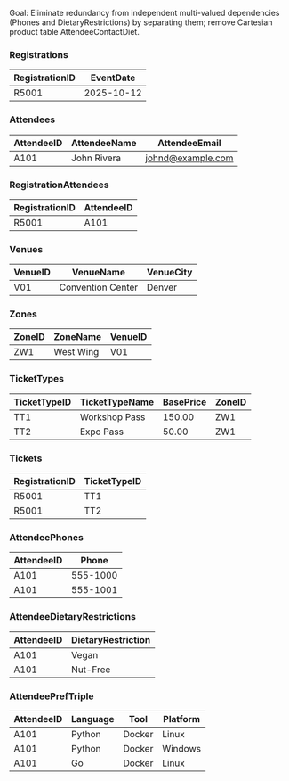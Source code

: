 
Goal: Eliminate redundancy from independent multi-valued dependencies (Phones and DietaryRestrictions) by separating them; remove Cartesian product table AttendeeContactDiet.

### Registrations

| RegistrationID | EventDate  |
|----------------|------------|
| R5001          | 2025-10-12 |

### Attendees

| AttendeeID | AttendeeName | AttendeeEmail       |
|------------|--------------|---------------------|
| A101       | John Rivera  | johnd@example.com   |

### RegistrationAttendees

| RegistrationID | AttendeeID |
|----------------|------------|
| R5001          | A101       |

### Venues

| VenueID | VenueName          | VenueCity |
|---------|--------------------|-----------|
| V01     | Convention Center  | Denver    |

### Zones

| ZoneID | ZoneName  | VenueID |
|--------|-----------|---------|
| ZW1    | West Wing | V01     |

### TicketTypes

| TicketTypeID | TicketTypeName | BasePrice | ZoneID |
|--------------|----------------|-----------|--------|
| TT1          | Workshop Pass  | 150.00    | ZW1    |
| TT2          | Expo Pass      | 50.00     | ZW1    |

### Tickets

| RegistrationID | TicketTypeID |
|----------------|--------------|
| R5001          | TT1          |
| R5001          | TT2          |

### AttendeePhones

| AttendeeID | Phone     |
|------------|-----------|
| A101       | 555-1000  |
| A101       | 555-1001  |

### AttendeeDietaryRestrictions

| AttendeeID | DietaryRestriction |
|------------|--------------------|
| A101       | Vegan              |
| A101       | Nut-Free           |

### AttendeePrefTriple

| AttendeeID | Language | Tool   | Platform |
|------------|----------|--------|----------|
| A101       | Python   | Docker | Linux    |
| A101       | Python   | Docker | Windows  |
| A101       | Go       | Docker | Linux    |